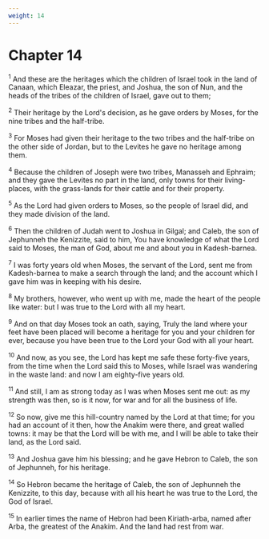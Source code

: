 ```yaml
---
weight: 14
---
```


# Chapter 14

<sup>1</sup> And these are the heritages which the children of Israel took in the land of Canaan, which Eleazar, the priest, and Joshua, the son of Nun, and the heads of the tribes of the children of Israel, gave out to them; 

<sup>2</sup> Their heritage by the Lord's decision, as he gave orders by Moses, for the nine tribes and the half-tribe. 

<sup>3</sup> For Moses had given their heritage to the two tribes and the half-tribe on the other side of Jordan, but to the Levites he gave no heritage among them. 

<sup>4</sup> Because the children of Joseph were two tribes, Manasseh and Ephraim; and they gave the Levites no part in the land, only towns for their living-places, with the grass-lands for their cattle and for their property. 

<sup>5</sup> As the Lord had given orders to Moses, so the people of Israel did, and they made division of the land. 

<sup>6</sup> Then the children of Judah went to Joshua in Gilgal; and Caleb, the son of Jephunneh the Kenizzite, said to him, You have knowledge of what the Lord said to Moses, the man of God, about me and about you in Kadesh-barnea. 

<sup>7</sup> I was forty years old when Moses, the servant of the Lord, sent me from Kadesh-barnea to make a search through the land; and the account which I gave him was in keeping with his desire. 

<sup>8</sup> My brothers, however, who went up with me, made the heart of the people like water: but I was true to the Lord with all my heart. 

<sup>9</sup> And on that day Moses took an oath, saying, Truly the land where your feet have been placed will become a heritage for you and your children for ever, because you have been true to the Lord your God with all your heart. 

<sup>10</sup> And now, as you see, the Lord has kept me safe these forty-five years, from the time when the Lord said this to Moses, while Israel was wandering in the waste land: and now I am eighty-five years old. 

<sup>11</sup> And still, I am as strong today as I was when Moses sent me out: as my strength was then, so is it now, for war and for all the business of life. 

<sup>12</sup> So now, give me this hill-country named by the Lord at that time; for you had an account of it then, how the Anakim were there, and great walled towns: it may be that the Lord will be with me, and I will be able to take their land, as the Lord said. 

<sup>13</sup> And Joshua gave him his blessing; and he gave Hebron to Caleb, the son of Jephunneh, for his heritage. 

<sup>14</sup> So Hebron became the heritage of Caleb, the son of Jephunneh the Kenizzite, to this day, because with all his heart he was true to the Lord, the God of Israel. 

<sup>15</sup> In earlier times the name of Hebron had been Kiriath-arba, named after Arba, the greatest of the Anakim. And the land had rest from war. 


